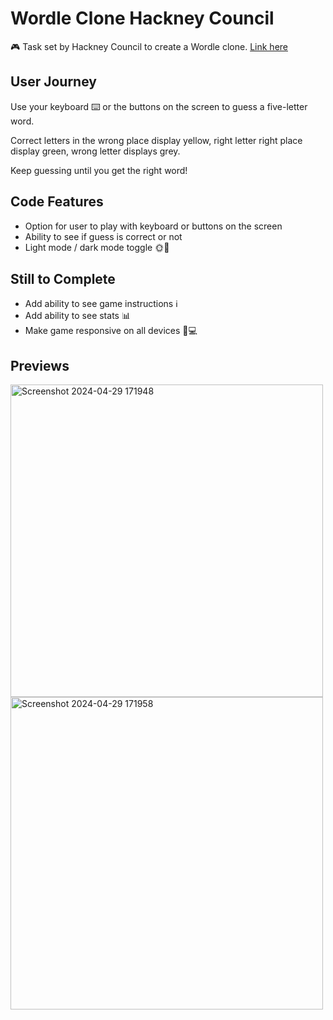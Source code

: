 # Wordle Clone Hackney Council

🎮 Task set by Hackney Council to create a Wordle clone. [Link here](https://alexpd93.github.io/hackney-wordle/)

## User Journey

Use your keyboard ⌨️ or the buttons on the screen to guess a five-letter word.

Correct letters in the wrong place display yellow, right letter right place display green, wrong letter displays grey.

Keep guessing until you get the right word!

## Code Features

- Option for user to play with keyboard or buttons on the screen
- Ability to see if guess is correct or not
- Light mode / dark mode toggle 🌞🌙

## Still to Complete

- Add ability to see game instructions ℹ️
- Add ability to see stats 📊
- Make game responsive on all devices 📱💻

## Previews

<img src="https://github.com/AlexPD93/hackney-wordle/assets/78558945/799ee94e-a95e-473b-89e7-3d62560c00c0" alt="Screenshot 2024-04-29 171948" width="500" height="500">

<img src="https://github.com/AlexPD93/hackney-wordle/assets/78558945/878630c7-04cb-4bb7-9edd-2bd66ec8bb54" alt="Screenshot 2024-04-29 171958" width="500" height="500">

